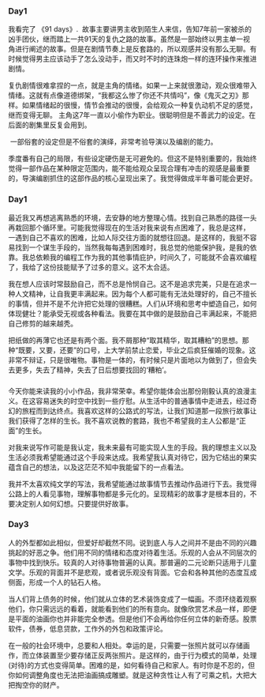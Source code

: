 ### Day1

我看完了 《91 days》.  故事主要讲男主收到陌生人来信，告知7年前一家被杀的凶手团伙，继而踏上一共91天的复仇之路的故事。虽然是一部始终以男主单一视角进行阐述的故事。但是在剧情节奏上是反套路的，所以观感并没有那么无聊。有时候觉得男主应该动手了怎么没动手，而又时不时的连珠炮一样的连环操作来推进剧情。

复仇剧情很难拿捏的一点，就是主角的情绪。如果一上来就很激动，观众很难带入情绪。这就有点像道德绑架，“我都这么惨了你还不共情吗”，像《鬼灭之刃》那样。如果情绪起的很慢，情节会推动的很慢，会给观众一种复仇动机不足的感觉，继而变得无聊。 主角这7年一直以小偷作为职业。很聪明但是不善武力的设定。在后面的剧集里反复会用到。

 一部俗套的设定但是不俗套的演绎，非常考验导演以及编剧的能力。

季度番有自己的局限，有些设定硬伤是无可避免的。但这不是特别重要的，我始终觉得一部作品在某种限定范围内，能不能给观众呈现合理有冲击的观感是最重要的，导演编剧抓住的这部作品的核心呈现出来了。我觉得做成半年番可能会更好。

### Day1

最近我又再想逃离熟悉的环境，去安静的地方整理心情。找到自己熟悉的路径一头再栽回那个循环里。可能我觉得现在的生活对我来说有点困难了，我总是这样， 一遇到自己不喜欢的困难，比如人际交往方面的就想往回退。是这样的，我挺不容易找到一个谋生手段的，当然我每每遇到困难时，我总觉的他能保护我，是我的依靠。我总依赖我的编程工作为我的其他事情庇护，时间久了，可能就不会喜欢编程了，我给了这份技能赋予了过多的意义。这不太合适。

我在想人应该时常鼓励自己，而不总是怜悯自己。这不是追求完美，只是在追求一种人文精神，让自我更丰满起来。因为每个人都可能有无法处理好的，自己不擅长的事情，但并不是不允许把它处理的很糟糕。人们从环境和思考中塑造自己，如何体现健壮？能承受无视或各种看法。我要在其中做的是鼓励自己丰满起来，不能把自己修剪的越来越秃。

把纸做的再薄它也还是有两个面。我不屑那种“取其精华，取其糟粕”的思想。那种“既要，又要，还要”的口号，上大学前禁止恋爱，毕业之后疯狂催婚的现象。这非常不辩证，只是很唯物。事物是一体的，有时候只是片面地以为做到了，但会失去更多，失去了精神，失去了日后想要找回的‘糟粕’。

###

今天你能来读我的小小作品，我非常荣幸。希望你能体会出那份刚毅认真的浪漫主义。在这容易迷失的时空中找到一些疗慰。从生活中的普通事情中走进去，经过奇幻的旅程而到达终点。我喜欢这样的公路式的写法，让我们知道那一段旅行故事让我们获得了怎样的生长。我不喜欢说教的套路，我也不希望我的主人公都是“正面”的生长。

对我来说写作可能是我认定，我未来最有可能实现人生的手段。我的理想主义以及生活必须我希望能通过这个手段来达成。我希望我认真对待它，因为它结出的果实蕴含自己的想法，以及这茫茫不知中我能留下的一点看法。

我并不太喜欢纯文学的写法，我希望能通过故事情节去推动作品进行下去。我觉得公路上的人看见事物，理解事物都是多元化的。呈现精彩的故事才是根本目的，不要决定别人如何幻想。只要提供好故事。

### Day3

人的外型都如此相似，但爱好却截然不同。说到底人与人之间并不是由不同的兴趣挑起的好恶之争。他们用不同的情绪和态度对待着生活。乐观的人会从不同层次的事物中找到快乐。较真的人对待事物普遍的认真。那普遍的二元论断只适用于儿童文学。乐观的背面并不是悲观，或者说乐观没有背面。它会和各种其他的态度互成侧面，形成一个人的钻石人格。

当人们背上债务的时候，他们就从立体的艺术装饰变成了一幅画。不须环绕着观察他们，你只需远远的看着，就能看到他们的所有意向。就像欣赏艺术品一样，即便是平面的油画你也并非能完全参透。但是他们不会再给你任何立体的新奇感。股票软件，债券，低息贷款，工作外的外包和政策评论。

在一般的社会环境中，总要和人相处。幸运的是，只需要一张照片就可以存储画作，而立体装置至少要存储正反两张照片。是这样的，由于行为模式的简单，处理(对待)的方式也变得简单。困难的是，如何看待自己和家人。有时你是不忍的，但你如何调整角度也无法把油画搞成雕塑。就是这种贪性让人有了可乘之机，大把大把掏空你的财产。